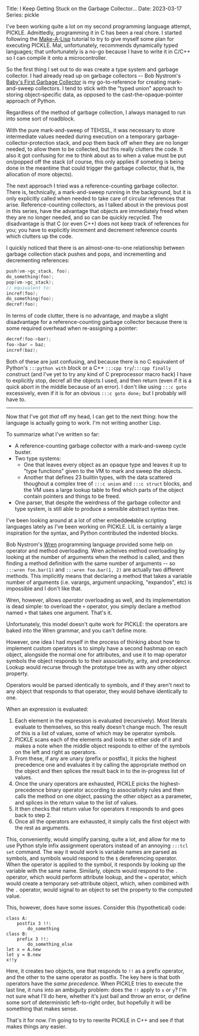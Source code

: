 Title: I Keep Getting Stuck on the Garbage Collector...
Date: 2023-03-17
Series: pickle

I've been working quite a lot on my second programming language attempt, PICKLE. Admittedly, programming it in C has been a real chore. I started following the [Make-A-Lisp](https://github.com/kanaka/mal/blob/master/process/guide.md) tutorial to try to give myself some plan for executing PICKLE. Mal, unfortunately, recommends dynamically typed languages; that unfortunately is a no-go because I have to write it in C/C++ so I can compile it onto a microcontroller.

So the first thing I set out to do was create a type system and garbage collector. I had already read up on garbage collectors -- Bob Nystrom's [Baby's First Garbage Collector](https://journal.stuffwithstuff.com/2013/12/08/babys-first-garbage-collector/) is my go-to-reference for creating mark-and-sweep collectors. I tend to stick with the "typed union" approach to storing object-specific data, as opposed to the cast-the-opaque-pointer approach of Python.

Regardless of the method of garbage collection, I always managed to run into some sort of roadblock.

With the pure mark-and-sweep of TEHSSL, it was necessary to store intermediate values needed during execution on a temporary garbage-collector-protection stack, and pop them back off when they are no longer needed, to allow them to be collected, but this really clutters the code. It also it got confusing for me to think about as to when a value must be put on/popped off the stack (of course, this only applies if someting is being done in the meantime that could trigger the garbage collector, that is, the allocation of more objects).

The next approach I tried was a reference-counting garbage collector. There is, technically, a mark-and-sweep running in the background, but it is only explicitly called when needed to take care of circular references that arise. Reference-counting collectors, as I talked about in the previous post in this series, have the advantage that objects are immediately freed when they are no longer needed, and so can be quickly recycled. The disadvantage is that C (or even C++) does not keep track of references for you; you have to explicitly increment and decrement reference counts which clutters up the code.

I quickly noticed that there is an almost-one-to-one relationship between garbage collection stack pushes and pops, and incrementing and decrementing references:

```cpp
push(vm->gc_stack, foo);
do_something(foo);
pop(vm->gc_stack);
// equivalent to:
incref(foo);
do_something(foo);
decref(foo);
```

In terms of code clutter, there is no advantage, and maybe a slight disadvantage for a reference-counting garbage collector because there is some required overhead when re-assigning a pointer:

```cpp
decref(foo->bar);
foo->bar = baz;
incref(baz);
```

Both of these are just confusing, and because there is no C equivalent of Python's `:::python with` block or a C++ `:::cpp try`/`:::cpp finally` construct (and I've yet to try any kind of C preprocessor macro hack) I have to explicitly stop, decref all the objects I used, and then return (even if it is a quick abort in the middle because of an error). I don't like using `:::c goto` excessively, even if it is for an obvious `:::c goto done;` but I probably will have to.

---

Now that I've got *that* off my head, I can get to the next thing: how the language is actually going to work. I'm not writing another Lisp.

To summarize what I've written so far:

* A reference-counting garbage collector with a mark-and-sweep cycle buster.
* Two type systems:
    * One that leaves every object as an opaque type and leaves it up to "type functions" given to the VM to mark and sweep the objects.
    * Another that defines 23 builtin types, with the data scattered thoughout a complex tree of `:::c union` and `:::c struct` blocks, and the VM uses a large lookup table to find which parts of the object contain pointers and things to be freed.
* One parser, that despite the weirdness of the garbage collector and type system, is still able to produce a sensible abstract syntax tree.

I've been looking around at a lot of other embedd~~ed~~able scripting languages lately as I've been working on PICKLE. LIL is certainly a large inspiration for the syntax, and Python contributed the indented blocks.

Bob Nystrom's [Wren](https://wren.io) programming language provided some help on operator and method overloading. Wren acheives method overloading by looking at the number of arguments when the method is called, and then finding a method definition with the same number of arguments -- so `:::wren foo.bar(1)` and `:::wren foo.bar(1, 2)` are actually two different methods. This implicitly means that declaring a method that takes a variable number of arguments (i.e. varargs, argument unpacking, "expandos", etc) is impossible and I don't like that.

Wren, however, allows *operator* overloading as well, and its implementation is dead simple: to overload the `+` operator, you simply declare a method named `+` that takes one argument. That's it.

Unfortunately, this model doesn't quite work for PICKLE: the operators are baked into the Wren grammar, and you can't define more.

However, one idea I had myself in the process of thinking about how to implement custom operators is to simply have a second hashmap on each object, alongside the normal one for attributes, and use it to map operator symbols the object responds to to their associativity, arity, and precedence. Lookup would recurse through the prototype tree as with any other object property.

Operators would be parsed identically to symbols, and if they aren't next to any object that responds to that operator, they would behave identically to one.

When an expression is evaluated:

1. Each element in the expression is evaluated (recursively). Most literals evaluate to themselves, so this really doesn't change much. The result of this is a list of values, some of which may be operator symbols.
2. PICKLE scans each of the elements and looks to either side of it and makes a note when the middle object responds to either of the symbols on the left and right as operators.
3. From these, if any are unary (prefix or postfix), it picks the highest precedence one and evaluates it by calling the appropriate method on the object and then splices the result back in to the in-progress list of values.
4. Once the unary operators are exhausted, PICKLE picks the highest-precedence binary operator according to associativity rules and then calls the method on one object, passing the other object as a parameter, and splices in the return value to the list of values.
5. It then checks that return value for operators it responds to and goes back to step 2.
6. Once all the operators are exhausted, it simply calls the first object with the rest as arguments.

This, conveniently, would simplify parsing, quite a lot, and allow for me to use Python style infix assignment operators instead of an annoying `:::tcl set` command. The way it would work is variable names are parsed as symbols, and symbols would respond to the `$` dereferencing operator. When the operator is applied to the symbol, it responds by looking up the variable with the same name. Similarly, objects would respond to the `.` operator, which would perform attribute lookup, and the `=` operator, which would create a temporary set-attribute object, which, when combined with the `.` operator, would signal to an object to set the property to the computed value.

This, however, does have some issues. Consider this (hypothetical) code:

```pickle
class A:
    postfix 3 !!:
        do_something
class B:
    prefix 3 !!:
        do_something_else
let x = A.new
let y = B.new
x!!y
```

Here, it creates two objects, one that responds to `!!` as a prefix operator, and the other to the same operator as postfix. The key here is that both operators have the *same precedence*. When PICKLE tries to execute the last line, it runs into an ambiguity problem: does the `!!` apply to `x` or `y`? I'm not sure what I'll do here, whether it's just bail and throw an error, or define some sort of deterministic left-to-right order, but hopefully it will be something that makes sense.

That's it for now. I'm going to try to rewrite PICKLE in C++ and see if that makes things any easier.
